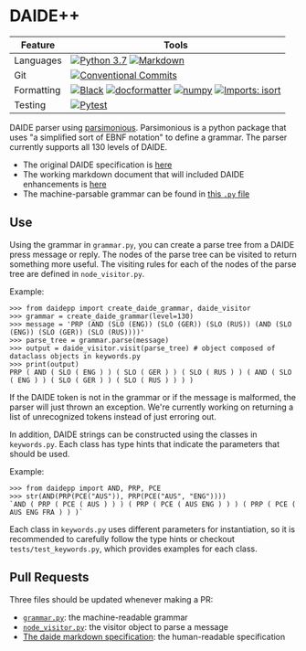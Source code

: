 # DAIDE++

| Feature | Tools |
|---|---|
| Languages | [![Python 3.7](https://img.shields.io/badge/Python-3.7-3776AB?logo=python&logoColor=ffdd54)](https://www.python.org/downloads/release/python-370/) [![Markdown](https://img.shields.io/badge/markdown-%23000000.svg?logo=markdown&logoColor=white)](https://daringfireball.net/projects/markdown/) |
| Git | [![Conventional Commits](https://img.shields.io/badge/Conventional%20Commits-1.0.0-%23FE5196?logo=conventionalcommits&logoColor=white)](https://conventionalcommits.org) |
| Formatting | [![Black](https://img.shields.io/badge/Code%20Style-black-000000)](https://github.com/psf/black) [![docformatter](https://img.shields.io/badge/Docstring%20Formatter-docformatter-fedcba.svg)](https://github.com/PyCQA/docformatter) [![numpy](https://img.shields.io/badge/Docstring%20Style-numpy-459db9.svg)](https://numpydoc.readthedocs.io/en/latest/format.html) [![Imports: isort](https://img.shields.io/badge/%20Imports-isort-%231674b1?style=flat&labelColor=ef8336)](https://pycqa.github.io/isort/) |
| Testing | [![Pytest](https://img.shields.io/badge/pytest-%23000000.svg?logo=pytest)](https://docs.pytest.org/)

DAIDE parser using [parsimonious](https://github.com/erikrose/parsimonious). Parsimonious is a python package that uses "a simplified sort of EBNF notation" to define a grammar. The parser currently supports all 130 levels of DAIDE.

- The original DAIDE specification is [here](daide-syntax.pdf)
- The working markdown document that will included DAIDE enhancements is [here](daide-specification.md)
- The machine-parsable grammar can be found in [this `.py` file](./src/daidepp/grammar.py)

## Use

Using the grammar in `grammar.py`, you can create a parse tree from a DAIDE press message or reply. The nodes of the parse tree can be visited to return something more useful. The visiting rules for each of the nodes of the parse tree are defined in `node_visitor.py`.

Example:

```python3
>>> from daidepp import create_daide_grammar, daide_visitor
>>> grammar = create_daide_grammar(level=130)
>>> message = 'PRP (AND (SLO (ENG)) (SLO (GER)) (SLO (RUS)) (AND (SLO (ENG)) (SLO (GER)) (SLO (RUS))))'
>>> parse_tree = grammar.parse(message)
>>> output = daide_visitor.visit(parse_tree) # object composed of dataclass objects in keywords.py
>>> print(output)
PRP ( AND ( SLO ( ENG ) ) ( SLO ( GER ) ) ( SLO ( RUS ) ) ( AND ( SLO ( ENG ) ) ( SLO ( GER ) ) ( SLO ( RUS ) ) ) )
```

If the DAIDE token is not in the grammar or if the message is malformed, the parser will just thrown an exception. We're currently working on returning a list of unrecognized tokens instead of just erroring out.


In addition, DAIDE strings can be constructed using the classes in `keywords.py`. Each class has type hints that indicate the parameters that should be used.

Example:

```python3
>>> from daidepp import AND, PRP, PCE
>>> str(AND(PRP(PCE("AUS")), PRP(PCE("AUS", "ENG"))))
`AND ( PRP ( PCE ( AUS ) ) ) ( PRP ( PCE ( AUS ENG ) ) ) ( PRP ( PCE ( AUS ENG FRA ) ) )`
 ```
Each class in `keywords.py` uses different parameters for instantiation, so it is recommended to carefully follow the type hints or checkout `tests/test_keywords.py`, which provides examples for each class. 

## Pull Requests

Three files should be updated whenever making a PR:

- [`grammar.py`](./src/daidepp/grammar.py): the machine-readable grammar
- [`node_visitor.py`](./src/daidepp/node_visitor.py): the visitor object to parse a message
- [The daide markdown specification](./daide-specification.md): the human-readable specification
